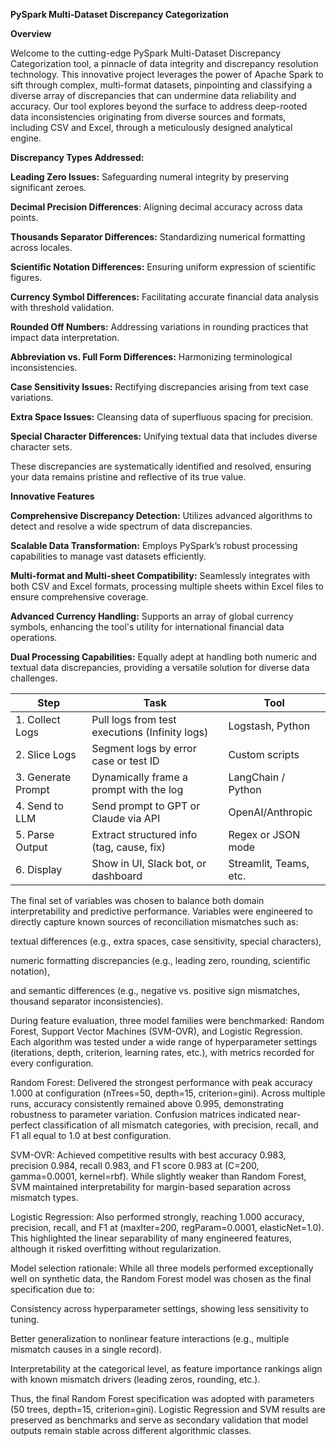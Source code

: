 **PySpark Multi-Dataset Discrepancy Categorization**

**Overview**

Welcome to the cutting-edge PySpark Multi-Dataset Discrepancy Categorization tool, a pinnacle of data integrity and discrepancy resolution technology. This innovative project leverages the power of Apache Spark to sift through complex, multi-format datasets, pinpointing and classifying a diverse array of discrepancies that can undermine data reliability and accuracy. Our tool explores beyond the surface to address deep-rooted data inconsistencies originating from diverse sources and formats, including CSV and Excel, through a meticulously designed analytical engine.


**Discrepancy Types Addressed:**

**Leading Zero Issues:** Safeguarding numeral integrity by preserving significant zeroes.

**Decimal Precision Differences**: Aligning decimal accuracy across data points.

**Thousands Separator Differences:** Standardizing numerical formatting across locales.

**Scientific Notation Differences:** Ensuring uniform expression of scientific figures.

**Currency Symbol Differences:** Facilitating accurate financial data analysis with threshold validation.

**Rounded Off Numbers:** Addressing variations in rounding practices that impact data interpretation.

**Abbreviation vs. Full Form Differences:** Harmonizing terminological inconsistencies.

**Case Sensitivity Issues:** Rectifying discrepancies arising from text case variations.

**Extra Space Issues:** Cleansing data of superfluous spacing for precision.

**Special Character Differences:** Unifying textual data that includes diverse character sets.

These discrepancies are systematically identified and resolved, ensuring your data remains pristine and reflective of its true value.

**Innovative Features**

**Comprehensive Discrepancy Detection:** Utilizes advanced algorithms to detect and resolve a wide spectrum of data discrepancies.

**Scalable Data Transformation:** Employs PySpark’s robust processing capabilities to manage vast datasets efficiently.

**Multi-format and Multi-sheet Compatibility:** Seamlessly integrates with both CSV and Excel formats, processing multiple sheets within Excel files to ensure comprehensive coverage.

**Advanced Currency Handling:** Supports an array of global currency symbols, enhancing the tool's utility for international financial data operations.

**Dual Processing Capabilities:** Equally adept at handling both numeric and textual data discrepancies, providing a versatile solution for diverse data challenges.


| Step               | Task                                           | Tool                   |
| ------------------ | ---------------------------------------------- | ---------------------- |
| 1. Collect Logs    | Pull logs from test executions (Infinity logs) | Logstash, Python       |
| 2. Slice Logs      | Segment logs by error case or test ID          | Custom scripts         |
| 3. Generate Prompt | Dynamically frame a prompt with the log        | LangChain / Python     |
| 4. Send to LLM     | Send prompt to GPT or Claude via API           | OpenAI/Anthropic       |
| 5. Parse Output    | Extract structured info (tag, cause, fix)      | Regex or JSON mode     |
| 6. Display         | Show in UI, Slack bot, or dashboard            | Streamlit, Teams, etc. |




The final set of variables was chosen to balance both domain interpretability and predictive performance. Variables were engineered to directly capture known sources of reconciliation mismatches such as:

textual differences (e.g., extra spaces, case sensitivity, special characters),

numeric formatting discrepancies (e.g., leading zero, rounding, scientific notation),

and semantic differences (e.g., negative vs. positive sign mismatches, thousand separator inconsistencies).

During feature evaluation, three model families were benchmarked: Random Forest, Support Vector Machines (SVM-OVR), and Logistic Regression. Each algorithm was tested under a wide range of hyperparameter settings (iterations, depth, criterion, learning rates, etc.), with metrics recorded for every configuration.

Random Forest: Delivered the strongest performance with peak accuracy 1.000 at configuration (nTrees=50, depth=15, criterion=gini). Across multiple runs, accuracy consistently remained above 0.995, demonstrating robustness to parameter variation. Confusion matrices indicated near-perfect classification of all mismatch categories, with precision, recall, and F1 all equal to 1.0 at best configuration.

SVM-OVR: Achieved competitive results with best accuracy 0.983, precision 0.984, recall 0.983, and F1 score 0.983 at (C=200, gamma=0.0001, kernel=rbf). While slightly weaker than Random Forest, SVM maintained interpretability for margin-based separation across mismatch types.

Logistic Regression: Also performed strongly, reaching 1.000 accuracy, precision, recall, and F1 at (maxIter=200, regParam=0.0001, elasticNet=1.0). This highlighted the linear separability of many engineered features, although it risked overfitting without regularization.

Model selection rationale:
While all three models performed exceptionally well on synthetic data, the Random Forest model was chosen as the final specification due to:

Consistency across hyperparameter settings, showing less sensitivity to tuning.

Better generalization to nonlinear feature interactions (e.g., multiple mismatch causes in a single record).

Interpretability at the categorical level, as feature importance rankings align with known mismatch drivers (leading zeros, rounding, etc.).

Thus, the final Random Forest specification was adopted with parameters (50 trees, depth=15, criterion=gini). Logistic Regression and SVM results are preserved as benchmarks and serve as secondary validation that model outputs remain stable across different algorithmic classes.
